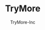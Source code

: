 ---
title: 'TryMore'
author: TryMore-Inc
project_image_path: '/images/gallery/trymore.jpeg'
external_url: 'http://www.trymore-inc.jp/about/'
---
